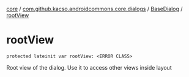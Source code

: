 [core](../../index.md) / [com.github.kacso.androidcommons.core.dialogs](../index.md) / [BaseDialog](index.md) / [rootView](.)

# rootView

`protected lateinit var rootView: <ERROR CLASS>`

Root view of the dialog. Use it to access other views inside layout


